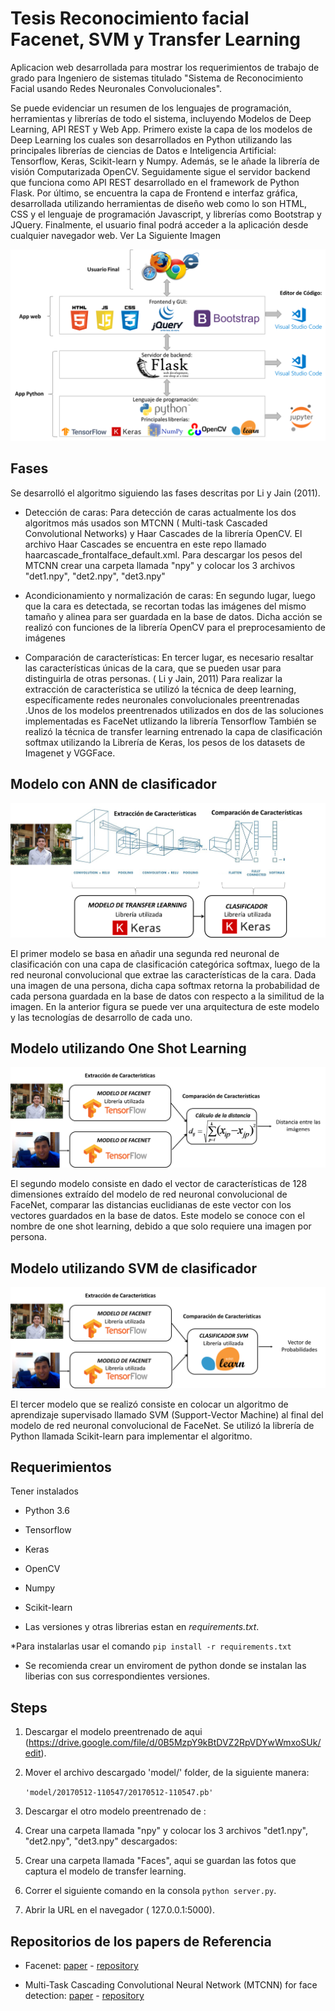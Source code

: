 # Tesis Reconocimiento facial Facenet, SVM y Transfer Learning

Aplicacion web desarrollada para mostrar los requerimientos de trabajo de grado para Ingeniero de sistemas titulado "Sistema de Reconocimiento Facial usando Redes Neuronales Convolucionales". 

Se puede evidenciar un resumen de los lenguajes de programación, herramientas y librerías de todo el sistema, incluyendo Modelos de Deep Learning, API REST y Web App. Primero existe la capa de los modelos de Deep Learning los cuales son desarrollados en Python utilizando las principales librerías de ciencias de Datos e Inteligencia Artificial: Tensorflow, Keras, Scikit-learn y Numpy. Además, se le añade la librería de visión Computarizada OpenCV. Seguidamente sigue el servidor backend que funciona como API REST desarrollado en el framework de Python Flask. Por último, se encuentra la capa de Frontend e interfaz gráfica, desarrollada utilizando herramientas de diseño web como lo son HTML, CSS y el lenguaje de programación Javascript, y librerías como Bootstrap y JQuery.  Finalmente, el usuario final podrá acceder a la aplicación desde cualquier navegador web. Ver La Siguiente Imagen

![Repo List](Screens/arquitectura.png)

## Fases
Se desarrolló el algoritmo siguiendo las fases descritas por Li y Jain (2011).

 * Detección de caras: 
   Para detección de caras actualmente los dos algoritmos más usados son MTCNN ( Multi-task Cascaded Convolutional Networks) y Haar Cascades de la librería OpenCV. El archivo  Haar Cascades se encuentra en este repo llamado haarcascade_frontalface_default.xml. Para descargar los pesos del MTCNN crear una carpeta llamada "npy" y colocar los 3 archivos "det1.npy", "det2.npy", "det3.npy"
   
 * Acondicionamiento y normalización de caras: 
   En segundo lugar, luego que la cara es detectada, se recortan todas las imágenes del mismo tamaño y alinea para ser guardada en la base de datos. Dicha acción se realizó con funciones de la librería OpenCV para el preprocesamiento de imágenes
   
 *  Comparación de características: 
  En tercer lugar, es necesario resaltar las características únicas de la cara, que se pueden usar para distinguirla de otras personas. ( Li y Jain, 2011) Para realizar la extracción de característica se utilizó la técnica de deep learning, específicamente redes neuronales convolucionales preentrenadas .Unos de los modelos preentrenados utilizados en dos de las soluciones implementadas es
FaceNet utlizando la librería Tensorflow También se realizó la técnica de transfer learning entrenado la capa de clasificación softmax utilizando la Librería de Keras, los pesos de los datasets de Imagenet y VGGFace.

## Modelo con ANN de clasificador
  
![Repo List](Screens/keras.png)

El primer modelo se basa en añadir una segunda red neuronal de clasificación con una capa de clasificación categórica softmax, luego de la red neuronal convolucional que extrae las características de la cara. Dada una imagen de una persona, dicha capa softmax retorna la probabilidad de cada persona guardada en la base de datos con respecto a la similitud de la imagen. En la anterior figura se puede ver una arquitectura de este modelo y las tecnologías de desarrollo de cada uno. 

## Modelo utilizando One Shot Learning
  
![Repo List](Screens/one.png)

El segundo modelo consiste en dado el vector de características de 128 dimensiones extraído del modelo de red neuronal convolucional de FaceNet, comparar las distancias euclidianas de este vector con los vectores guardados en la base de datos. Este modelo se conoce con el nombre de one shot learning, debido a que solo requiere una imagen por persona. 


## Modelo  utilizando SVM de clasificador
  
![Repo List](Screens/svm.png)

El tercer modelo que se realizó consiste en colocar un algoritmo de aprendizaje supervisado llamado SVM (Support-Vector Machine) al final del modelo de red neuronal convolucional de FaceNet. Se utilizó la librería de Python llamada
Scikit-learn para implementar el algoritmo. 

## Requerimientos
Tener instalados
* Python 3.6
* Tensorflow 
* Keras
* OpenCV
* Numpy
* Scikit-learn

* Las versiones y otras librerias estan en *requirements.txt*.

*Para instalarlas usar el comando  ```pip install -r requirements.txt```

* Se recomienda crear un enviroment de python donde se instalan las liberias con sus correspondientes versiones.

## Steps
1. Descargar el modelo preentrenado de aqui (https://drive.google.com/file/d/0B5MzpY9kBtDVZ2RpVDYwWmxoSUk/edit).

2. Mover el archivo descargado 'model/' folder, de la siguiente manera:

     ```'model/20170512-110547/20170512-110547.pb'```
     
3. Descargar el otro modelo preentrenado de :

4. Crear una carpeta llamada "npy" y colocar los 3 archivos "det1.npy", "det2.npy", "det3.npy" descargados:

5. Crear una carpeta llamada "Faces", aqui se guardan las fotos que captura el modelo de transfer learning.

6. Correr el siguiente comando en la consola ```python server.py```.

7. Abrir la URL en el navegador ( 127.0.0.1:5000).


## Repositorios de los papers de Referencia
* Facenet: [paper](https://arxiv.org/abs/1503.03832) - [repository](https://github.com/davidsandberg/facenet)

* Multi-Task Cascading Convolutional Neural Network (MTCNN) for face detection: [paper](https://arxiv.org/abs/1604.02878) - [repository](https://github.com/foreverYoungGitHub/MTCNN)

